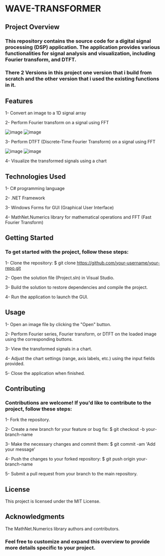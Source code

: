 # WAVE-TRANSFORMER
## Project Overview
### This repository contains the source code for a digital signal processing (DSP) application. The application provides various functionalities for signal analysis and visualization, including Fourier transform, and DTFT.

### There 2 Versions in this project one version that i build from scratch and the other version that i used the existing functions in it.





## Features
1- Convert an image to a 1D signal array

2- Perform Fourier transform on a signal using FFT

![image](https://github.com/SalahEldinFikri/WAVE-TRANSFORMER/assets/71356170/520cbf23-acba-47e6-aa4a-3cbbf7fbfd98)
![image](https://github.com/SalahEldinFikri/WAVE-TRANSFORMER/assets/71356170/a9d6eadb-a99e-4aa1-a57d-1b878b5589e5)


3- Perform DTFT (Discrete-Time Fourier Transform) on a signal using FFT

![image](https://github.com/SalahEldinFikri/WAVE-TRANSFORMER/assets/71356170/2ae15759-7acc-48c8-8aaf-a4941f043166)
![image](https://github.com/SalahEldinFikri/WAVE-TRANSFORMER/assets/71356170/869129d3-6d07-477c-b38c-112ba75825d5)

4- Visualize the transformed signals using a chart


## Technologies Used
1- C# programming language

2- .NET Framework

3- Windows Forms for GUI (Graphical User Interface)

4- MathNet.Numerics library for mathematical operations and FFT (Fast Fourier Transform)


## Getting Started
### To get started with the project, follow these steps:

1- Clone the repository: $ git clone https://github.com/your-username/your-repo.git

2- Open the solution file (Project.sln) in Visual Studio.

3- Build the solution to restore dependencies and compile the project.

4- Run the application to launch the GUI.


## Usage
1- Open an image file by clicking the "Open" button.

2- Perform Fourier series, Fourier transform, or DTFT on the loaded image using the corresponding buttons.

3- View the transformed signals in a chart.

4- Adjust the chart settings (range, axis labels, etc.) using the input fields provided.

5- Close the application when finished.


## Contributing
### Contributions are welcome! If you'd like to contribute to the project, follow these steps:
1- Fork the repository.

2- Create a new branch for your feature or bug fix: $ git checkout -b your-branch-name

3- Make the necessary changes and commit them: $ git commit -am 'Add your message'

4- Push the changes to your forked repository: $ git push origin your-branch-name

5- Submit a pull request from your branch to the main repository.



## License
This project is licensed under the MIT License.

## Acknowledgments
The MathNet.Numerics library authors and contributors.

### Feel free to customize and expand this overview to provide more details specific to your project.

